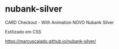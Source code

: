 # nubank-silver
CARD Checkout - With Animation
NOVO Nubank Silver

Estilizado em CSS

https://marcuscaiado.github.io/nubank-silver/
